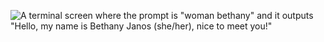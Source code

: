 ![A terminal screen where the prompt is "woman bethany" and it outputs "Hello, my name is Bethany Janos (she/her), nice to meet you!"](https://github.com/bethanyj28/bethanyj28/assets/9900117/5b0cae58-b051-430d-b8f0-ffadfa1d583d)
